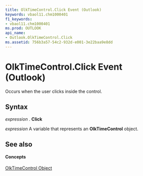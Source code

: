 ```yaml
---
title: OlkTimeControl.Click Event (Outlook)
keywords: vbaol11.chm1000401
f1_keywords:
- vbaol11.chm1000401
ms.prod: OUTLOOK
api_name:
- Outlook.OlkTimeControl.Click
ms.assetid: 756b3a57-54c2-932d-e001-3e22baa9e8dd
---
```



# OlkTimeControl.Click Event (Outlook)

Occurs when the user clicks inside the control.


## Syntax

 _expression_ . **Click**

 _expression_ A variable that represents an **OlkTimeControl** object.


## See also


#### Concepts


[OlkTimeControl Object](olktimecontrol-object-outlook.md)

